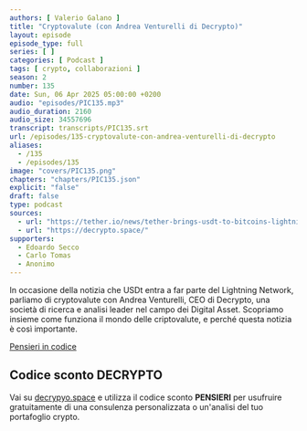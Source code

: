 ```yaml
---
authors: [ Valerio Galano ]
title: "Cryptovalute (con Andrea Venturelli di Decrypto)"
layout: episode
episode_type: full
series: [ ]
categories: [ Podcast ]
tags: [ crypto, collaborazioni ]
season: 2
number: 135
date: Sun, 06 Apr 2025 05:00:00 +0200
audio: "episodes/PIC135.mp3"
audio_duration: 2160
audio_size: 34557696
transcript: transcripts/PIC135.srt
url: /episodes/135-cryptovalute-con-andrea-venturelli-di-decrypto
aliases:
  - /135
  - /episodes/135
image: "covers/PIC135.png"
chapters: "chapters/PIC135.json"
explicit: "false"
draft: false
type: podcast
sources:
  - url: "https://tether.io/news/tether-brings-usdt-to-bitcoins-lightning-network-ushering-in-a-new-era-of-unstoppable-technology/"
  - url: "https://decrypto.space/"
supporters:
  - Edoardo Secco
  - Carlo Tomas
  - Anonimo
---
```


In occasione della notizia che USDt entra a far parte del Lightning Network, parliamo di cryptovalute con Andrea Venturelli, CEO di Decrypto, una società di ricerca e analisi leader nel campo dei Digital Asset. Scopriamo insieme come funziona il mondo delle criptovalute, e perché questa notizia è così importante.

[Pensieri in codice](https://pensieriincodice.it/135)

## Codice sconto DECRYPTO
Vai su [decrypyo.space](https://decrypto.space) e utilizza il codice sconto **PENSIERI** per usufruire gratuitamente di una consulenza personalizzata o un'analisi del tuo portafoglio crypto.
